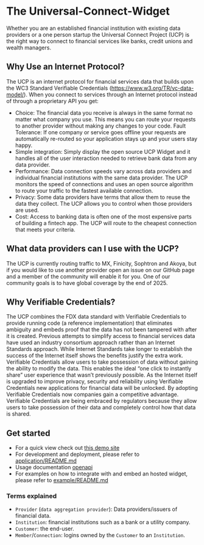 # The Universal-Connect-Widget

Whether you are an established financial institution with existing data providers or a one person startup the Universal Connect Project (UCP) is the right way to connect to financial services like banks, credit unions and wealth managers. 

## Why Use an Internet Protocol? 
The UCP is an internet protocol for financial services data that builds upon the WC3 Standard Verifiable Credentials (https://www.w3.org/TR/vc-data-model/). When you connect to services through an Internet protocol instead of through a proprietary API you get: 

* Choice: The financial data you receive is always in the same format no matter what company you use. This means you can route your requests to another provider without making any changes to your code. 
Fault Tolerance: If one company or service goes offline your requests are automatically re-routed so your application stays up and your users stay happy. 
* Simple integration: Simply display the open source UCP Widget and it handles all of the user interaction needed to retrieve bank data from any data provider. 
* Performance: Data connection speeds vary across data providers and individual financial institutions with the same data provider. The UCP monitors the speed of connections and uses an open source algorithm to route your traffic to the fastest available connection. 
* Privacy: Some data providers have terms that allow them to reuse the data they collect. The UCP allows you to control when those providers are used. 
* Cost: Access to banking data is often one of the most expensive parts of building a fintech app. The UCP will route to the cheapest connection that meets your criteria. 

## What data providers can I use with the UCP? 
The UCP is currently routing traffic to MX, Finicity, Sophtron and Akoya, but if you would like to use another provider open an issue on our GitHub page and a member of the community will enable it for you. One of our community goals is to have global coverage by the end of 2025. 

## Why Verifiable Credentials? 
The UCP combines the FDX data standard with Verifiable Credentials to provide running code (a reference implementation) that eliminates ambiguity and embeds proof that the data has not been tampered with after it is created. 
Previous attempts to simplify access to financial services data have used an industry consortium approach rather than an Internet Standards approach. While Internet Standards take longer to establish the success of the Internet itself shows the benefits justify the extra work. 
Verifiable Credentials allow users to take possession of data without gaining the ability to modify the data. This enables the ideal “one click to instantly share” user experience that wasn’t previously possible. 
As the Internet itself is upgraded to improve privacy, security and reliability using Verifiable Credentials new applications for financial data will be unlocked. By adopting Verifiable Credentials now companies gain a competitive advantage. 
Verifiable Credentials are being embraced by regulators because they allow users to take possession of their data and completely control how that data is shared.

## Get started
- For a quick view check out [this demo site](https://demo.sophtron.com/loader.html?env=https://universalwidget.sophtron-prod.com)
- For development and deployment, please refer to [application/README.md](application/README.md)
- Usage documentation [openapi](openapi/)
- For examples on how to integrate with and embed an hosted widget, please refer to [example/README.md](example/README.md)

### Terms explained
- `Provider` (`data aggregation provider`): Data providers/issuers of financial data.
- `Institution`: financial institutions such as a bank or a utility company.
- `Customer`: the end-user.
- `Member`/`Connection`: logins owned by the `Customer` to an `Institution`.
